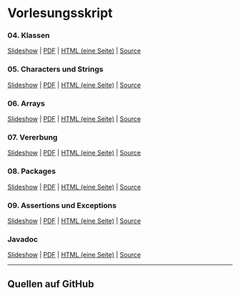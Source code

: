 # Vorlesungsskript

<div class="row">

<div class="span4">

### 04. Klassen

[Slideshow](/docs/lectures/seiiib/presentation/04_Klassen.html) |
[PDF](/docs/lectures/seiiib/pdf/04_Klassen.pdf) |
[HTML (eine Seite)](/docs/lectures/seiiib/html/04_Klassen.html) |
[Source](https://github.com/obcode/seiiib/blob/master/04_Klassen.txt)

</div>

<div class="span4">

### 05. Characters und Strings

[Slideshow](/docs/lectures/seiiib/presentation/05_CharString.html) |
[PDF](/docs/lectures/seiiib/pdf/05_CharString.pdf) |
[HTML (eine Seite)](/docs/lectures/seiiib/html/05_CharString.html) |
[Source](https://github.com/obcode/seiiib/blob/master/05_CharString.txt)

</div>

<div class="span4">

### 06. Arrays

[Slideshow](/docs/lectures/seiiib/presentation/06_Arrays.html) |
[PDF](/docs/lectures/seiiib/pdf/06_Arrays.pdf) |
[HTML (eine Seite)](/docs/lectures/seiiib/html/06_Arrays.html) |
[Source](https://github.com/obcode/seiiib/blob/master/06_Arrays.txt)

</div>

</div>

<div class="row">

<div class="span4">

### 07. Vererbung

[Slideshow](/docs/lectures/seiiib/presentation/07_Vererbung.html) |
[PDF](/docs/lectures/seiiib/pdf/07_Vererbung.pdf) |
[HTML (eine Seite)](/docs/lectures/seiiib/html/07_Vererbung.html) |
[Source](https://github.com/obcode/seiiib/blob/master/07_Vererbung.txt)

</div>

<div class="span4">


### 08. Packages

[Slideshow](/docs/lectures/seiiib/presentation/08_Packages.html) |
[PDF](/docs/lectures/seiiib/pdf/08_Packages.pdf) |
[HTML (eine Seite)](/docs/lectures/seiiib/html/08_Packages.html) |
[Source](https://github.com/obcode/seiiib/blob/master/08_Packages.txt)

</div>

<div class="span4">

### 09. Assertions und Exceptions

[Slideshow](/docs/lectures/seiiib/presentation/09_AssertionsExceptions.html) |
[PDF](/docs/lectures/seiiib/pdf/09_AssertionsExceptions.pdf) |
[HTML (eine Seite)](/docs/lectures/seiiib/html/09_AssertionsExceptions.html) |
[Source](https://github.com/obcode/seiiib/blob/master/09_AssertionsExceptions.txt)


</div>

</div>

<div class="row">

<div class="span4">

### Javadoc

[Slideshow](/docs/lectures/seiiib/presentation/Javadoc.html) |
[PDF](/docs/lectures/seiiib/pdf/Javadoc.pdf) |
[HTML (eine Seite)](/docs/lectures/seiiib/html/Javadoc.html) |
[Source](https://github.com/obcode/seiiib/blob/master/Javadoc.txt)

</div>

</div>

<hr class="dashed">

<div class="row">
<div class="span5">

## Quellen auf GitHub
</div>

<div class="span5">
<div class="github-widget" data-repo="obcode/seiiib"></div>
</div>
</div>
